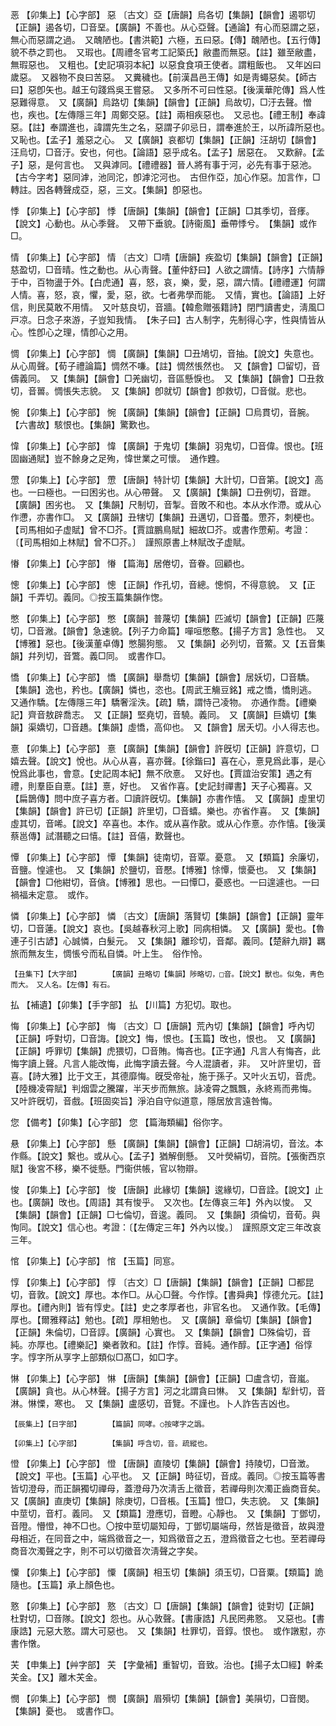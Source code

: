 <!-- { "loadSidebar": true } -->
恶	【卯集上】【心字部】	惡	〔古文〕亞【唐韻】烏各切【集韻】【韻會】遏鄂切【正韻】遏各切，□音堊。【廣韻】不善也。从心亞聲。【通論】有心而惡謂之惡，無心而惡謂之過。　又醜陋也。【書洪範】六極，五曰惡。【傳】醜陋也。【五行傳】貌不恭之罰也。　又瑕也。【周禮冬官考工記築氏】敝盡而無惡。【註】雖至敝盡，無瑕惡也。　又粗也。【史記項羽本紀】以惡食食項王使者。謂粗飯也。　又年凶曰歲惡。　又器物不良曰苦惡。　又糞穢也。【前漢昌邑王傳】如是靑蠅惡矣。【師古曰】惡卽矢也。越王句踐爲吳王嘗惡。　又多所不可曰性惡。【後漢華陀傳】爲人性惡難得意。　又【廣韻】烏路切【集韻】【韻會】【正韻】烏故切，□汙去聲。憎也，疾也。【左傳隱三年】周鄭交惡。【註】兩相疾惡也。　又忌也。【禮王制】奉諱惡。【註】奉謂進也，諱謂先生之名，惡謂子卯忌日，謂奉進於王，以所諱所惡也。　又恥也。【孟子】羞惡之心。　又【廣韻】哀都切【集韻】【正韻】汪胡切【韻會】汪烏切，□音汙。安也，何也。【論語】惡乎成名。【孟子】居惡在。　又歎辭。【孟子】惡，是何言也。　又與滹同。【禮禮器】晉人將有事于河，必先有事于惡池。【古今字考】惡同滹，池同沱，卽滹沱河也。　古但作亞，加心作惡。加言作，□轉註。因各轉聲成亞，惡，三文。【集韻】卽惡也。

悸	【卯集上】【心字部】	悸	【唐韻】【集韻】【韻會】【正韻】□其季切，音痵。【說文】心動也。从心季聲。　又帶下垂貌。【詩衞風】垂帶悸兮。　【集韻】或作□。

情	【卯集上】【心字部】	情	〔古文〕□啨【唐韻】疾盈切【集韻】【韻會】【正韻】慈盈切，□音晴。性之動也。从心靑聲。【董仲舒曰】人欲之謂情。【詩序】六情靜于中，百物盪于外。【白虎通】喜，怒，哀，樂，愛，惡，謂六情。【禮禮運】何謂人情。喜，怒，哀，懼，愛，惡，欲。七者弗學而能。　又情，實也。【論語】上好信，則民莫敢不用情。　又叶慈良切，音牆。【韓愈贈張籍詩】閉門讀書史，淸風□戸凉。日念子來游，子豈知我情。　【朱子曰】古人制字，先制得心字，性與情皆从心。性卽心之理，情卽心之用。

惆	【卯集上】【心字部】	惆	【廣韻】【集韻】□丑鳩切，音抽。【說文】失意也。从心周聲。【荀子禮論篇】惆然不嗛。【註】惆然悵然也。　又【韻會】□留切，音儔義同。　又【集韻】【韻會】□羌幽切，音區懸悷也。　又【集韻】【韻會】□丑救切，音嘼。惆悵失志貌。　又【集韻】卽就切【韻會】卽救切，□音僦。悲也。

惋	【卯集上】【心字部】	惋	【廣韻】【集韻】【韻會】【正韻】□烏貫切，音腕。【六書故】駭恨也。【集韻】驚歎也。

愇	【卯集上】【心字部】	愇	【廣韻】于鬼切【集韻】羽鬼切，□音偉。恨也。【班固幽通賦】豈不餘身之足殉，愇世業之可懷。　通作韙。

慸	【卯集上】【心字部】	慸	【唐韻】特計切【集韻】大計切，□音第。【說文】高也。一曰極也。一曰困劣也。从心帶聲。　又【廣韻】【集韻】□丑例切，音跇。【廣韻】困劣也。　又【集韻】尺制切，音掣。音敗不和也。本从水作滯。或从心作懘，亦書作□。　又【廣韻】丑犗切【集韻】丑邁切，□音蠆。慸芥，刺梗也。【司馬相如子虚賦】曾不□芥。【賈誼鵬鳥賦】細故□芥。或書作慸葪。考證：〔【司馬相如上林賦】曾不□芥。〕　謹照原書上林賦改子虚賦。 

慻	【卯集上】【心字部】	慻	【篇海】居倦切，音眷。回顧也。

憁	【卯集上】【心字部】	憁	【正韻】作孔切，音總。憁恫，不得意貌。　又【正韻】千弄切。義同。◎按玉篇集韻作愡。

憋	【卯集上】【心字部】	憋	【廣韻】普蔑切【集韻】匹滅切【韻會】【正韻】匹蔑切，□音潎。【韻會】急速貌。【列子力命篇】嘽咺憋懯。【揚子方言】急性也。　又【博雅】惡也。【後漢董卓傳】憋腸狗態。　又【集韻】必列切，音鱉。又【五音集韻】幷列切，音鷩。義□同。　或書作□。

憍	【卯集上】【心字部】	憍	【廣韻】舉喬切【集韻】【韻會】居妖切，□音驕。【集韻】逸也，矜也。【廣韻】憐也，恣也。【周武王觴豆銘】戒之憍，憍則逃。　又通作驕。【左傳隱三年】驕奢淫泆。【疏】驕，謂恃己凌物。　亦通作喬。【禮樂記】齊音敖辟喬志。　又【正韻】堅堯切，音驍。義同。　又【廣韻】巨嬌切【集韻】渠嬌切，□音趫。【集韻】虛憍，高仰也。　又【韻會】居夭切。小人得志也。

憙	【卯集上】【心字部】	憙	【廣韻】【集韻】【韻會】許旣切【正韻】許意切，□嬉去聲。【說文】悅也。从心从喜，喜亦聲。【徐鍇曰】喜在心，憙見爲此事，是心悅爲此事也，會意。【史記周本紀】無不欣憙。　又好也。【賈誼治安策】遇之有禮，則羣臣自憙。【註】憙，好也。　又省作喜。【史記封禪書】天子心獨喜。又【扁鵲傳】問中庶子喜方者。□讀許旣切。【集韻】亦書作憘。　又【廣韻】虛里切【集韻】【韻會】許已切【正韻】許里切，□音蟢。樂也。亦省作喜。　又【集韻】虛其切，音唏。【說文】卒喜也。本作。或从喜作歖。或从心作憙。亦作憘。【後漢蔡邕傳】試潛聽之曰憘。【註】音僖，歎聲也。

憛	【卯集上】【心字部】	憛	【集韻】徒南切，音覃。憂意。　又【類篇】余廉切，音鹽。惶遽也。　又【集韻】於鹽切，音懕。【博雅】悇憛，懷憂也。　又【集韻】【韻會】□他紺切，音僋。【博雅】思也。一曰憛□，憂惑也。一曰遑遽也。一曰禍福未定意。　或作。

憐	【卯集上】【心字部】	憐	〔古文〕【唐韻】落賢切【集韻】【韻會】【正韻】靈年切，□音蓮。【說文】哀也。【吳越春秋河上歌】同病相憐。　又【廣韻】愛也。【魯連子引古諺】心誠憐，白髮元。　又【集韻】離珍切，音鄰。義同。【楚辭九辯】羈旅而無友生，惆悵兮而私自憐。叶上生。　俗作怜。

	【丑集下】【大字部】		【廣韻】丑略切【集韻】陟略切，□音。【說文】獸也。似兔，靑色而大。　又人名。【左傳】有石。

払	【補遺】【卯集】【手字部】	払	【川篇】方犯切。取也。

悔	【卯集上】【心字部】	悔	〔古文〕□【唐韻】荒內切【集韻】【韻會】呼內切【正韻】呼對切，□音誨。【說文】悔，恨也。【玉篇】攺也，恨也。　又【廣韻】【正韻】呼罪切【集韻】虎猥切，□音賄。悔吝也。【正字通】凡言人有悔吝，此悔字讀上聲。凡言人能改悔，此悔字讀去聲。今人混讀者，非。　又叶許里切，音喜。【詩大雅】比于文王，其德靡悔。旣受帝祉，施于孫子。又叶火五切，音虎。【陸機凌霄賦】判烟雲之騰躍，半天步而無旅。詠凌霄之飄飄，永終焉而弗悔。　又叶許旣切，音戲。【班固奕旨】淨泊自守似道意，隱居放言遠咎悔。

您	【備考】【卯集】【心字部】	您	【篇海類編】俗你字。

悬	【卯集上】【心字部】	懸	【廣韻】【集韻】【韻會】【正韻】□胡涓切，音泫。本作縣。【說文】繫也。或从心。【孟子】猶解倒懸。　又叶熒絹切，音院。【張衡西京賦】後宮不移，樂不徙懸。門衞供帳，官以物辯。

悛	【卯集上】【心字部】	悛	【唐韻】此緣切【集韻】逡緣切，□音詮。【說文】止也。【廣韻】攺也。【周語】其有悛乎。　又次也。【左傳哀三年】外內以悛。　又【集韻】【韻會】【正韻】□七倫切，音逡。義同。　又【集韻】須倫切，音荀。與恂同。【說文】信心也。考證：〔【左傳定三年】外內以悛。〕　謹照原文定三年改哀三年。 

悺	【卯集上】【心字部】	悺	【玉篇】同悹。

惇	【卯集上】【心字部】	惇	〔古文〕□【唐韻】【集韻】【韻會】【正韻】□都昆切，音敦。【說文】厚也。本作□。从心□聲。今作惇。【書舜典】惇德允元。【註】厚也。【禮內則】皆有惇史。【註】史之孝厚者也，非官名也。　又通作敦。【毛傳】厚也。【爾雅釋詁】勉也。【疏】厚相勉也。　又【廣韻】章倫切【集韻】【韻會】【正韻】朱倫切，□音諄。【廣韻】心實也。　又【集韻】【韻會】□殊倫切，音純。亦厚也。【禮樂記】樂者敦和。【註】作惇。音純。通作醇。【正字通】俗惇字。惇字所从享字上部類似□髙□，如□字。

惏	【卯集上】【心字部】	惏	【唐韻】【集韻】【韻會】【正韻】□盧含切，音嵐。【廣韻】貪也。从心林聲。【揚子方言】河之北謂貪曰惏。　又【集韻】犁針切，音淋。惏慄，寒也。　又【集韻】盧感切，音覽。不謹也。卜人詐告吉凶也。

	【辰集上】【日字部】		【篇韻】同哮。○按哮字之譌。

	【卯集上】【心字部】		【集韻】呼含切，音。疏縱也。

憕	【卯集上】【心字部】	憕	【唐韻】直陵切【集韻】【韻會】持陵切，□音澂。【說文】平也。【玉篇】心平也。　又【正韻】時征切，音成。義同。◎按玉篇等書皆切澄母，而正韻獨切禪母，蓋澄母乃次淸舌上徵音，若禪母則次濁正齒商音矣。　又【廣韻】直庚切【集韻】除庚切，□音棖。【玉篇】憕□，失志貌。　又【集韻】中莖切，音朾。義同。　又【類篇】澄應切，音瞪。心靜也。　又【集韻】丁鄧切，音隥。懵憕，神不□也。〇按中莖切屬知母，丁鄧切屬端母，然皆是徵音，故與澄母相近，在同音之中，端爲徵音之一，知爲徵音之五，澄爲徵音之七也。至若禪母商音次濁聲之字，則不可以切徵音次淸聲之字矣。

憟	【卯集上】【心字部】	憟	【廣韻】相玉切【集韻】須玉切，□音粟。【類篇】詭隨也。【玉篇】承上顏色也。

憝	【卯集上】【心字部】	憝	〔古文〕□【唐韻】【集韻】【韻會】徒對切【正韻】杜對切，□音隊。【說文】怨也。从心敦聲。【書康誥】凡民罔弗憝。　又惡也。【書康誥】元惡大憝。謂大可惡也。　又【集韻】杜罪切，音錞。恨也。　或作譈懟，亦書作憞。

芖	【申集上】【艸字部】	芖	【字彙補】重智切，音致。治也。【揚子太□經】幹柔芖金。【又】離木芖金。

憫	【卯集上】【心字部】	憫	【廣韻】眉殞切【集韻】【韻會】美隕切，□音閔。【集韻】憂也。　或書作□。

